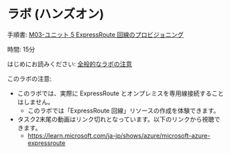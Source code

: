 # ラボ (ハンズオン)

手順書: [M03-ユニット 5 ExpressRoute 回線のプロビジョニング](https://github.com/MicrosoftLearning/AZ-700-Designing-and-Implementing-Microsoft-Azure-Networking-Solutions.ja-jp/blob/main/Instructions/Exercises/M03-Unit%205%20Provision%20an%20ExpressRoute%20circuit.md)

時間: 15分

はじめにお読みください: [全般的なラボの注意](lab.md)

このラボの注意:
- このラボでは、実際に ExpressRoute とオンプレミスを専用線接続することはしません。
  - このラボでは「ExpressRoute 回線」リソースの作成を体験できます。
- タスク2末尾の動画はリンク切れとなっています。以下のリンクから視聴できます。
  - https://learn.microsoft.com/ja-jp/shows/azure/microsoft-azure-expressroute
